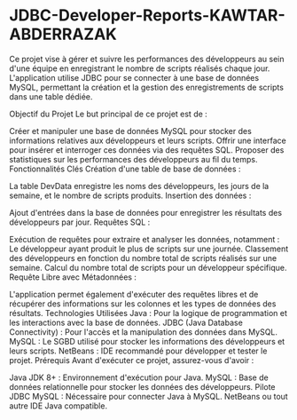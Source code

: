 # JDBC-Developer-Reports-KAWTAR-ABDERRAZAK
 Ce projet vise à gérer et suivre les performances des développeurs au sein d'une équipe en enregistrant le nombre de scripts réalisés chaque jour. L'application utilise JDBC pour se connecter à une base de données MySQL, permettant la création et la gestion des enregistrements de scripts dans une table dédiée.

Objectif du Projet
Le but principal de ce projet est de :

Créer et manipuler une base de données MySQL pour stocker des informations relatives aux développeurs et leurs scripts.
Offrir une interface pour insérer et interroger ces données via des requêtes SQL.
Proposer des statistiques sur les performances des développeurs au fil du temps.
Fonctionnalités Clés
Création d'une table de base de données :

La table DevData enregistre les noms des développeurs, les jours de la semaine, et le nombre de scripts produits.
Insertion des données :

Ajout d'entrées dans la base de données pour enregistrer les résultats des développeurs par jour.
Requêtes SQL :

Exécution de requêtes pour extraire et analyser les données, notamment :
Le développeur ayant produit le plus de scripts sur une journée.
Classement des développeurs en fonction du nombre total de scripts réalisés sur une semaine.
Calcul du nombre total de scripts pour un développeur spécifique.
Requête Libre avec Métadonnées :

L'application permet également d'exécuter des requêtes libres et de récupérer des informations sur les colonnes et les types de données des résultats.
Technologies Utilisées
Java : Pour la logique de programmation et les interactions avec la base de données.
JDBC (Java Database Connectivity) : Pour l'accès et la manipulation des données dans MySQL.
MySQL : Le SGBD utilisé pour stocker les informations des développeurs et leurs scripts.
NetBeans : IDE recommandé pour développer et tester le projet.
Prérequis
Avant d'exécuter ce projet, assurez-vous d'avoir :

Java JDK 8+ : Environnement d'exécution pour Java.
MySQL : Base de données relationnelle pour stocker les données des développeurs.
Pilote JDBC MySQL : Nécessaire pour connecter Java à MySQL.
NetBeans ou tout autre IDE Java compatible.


